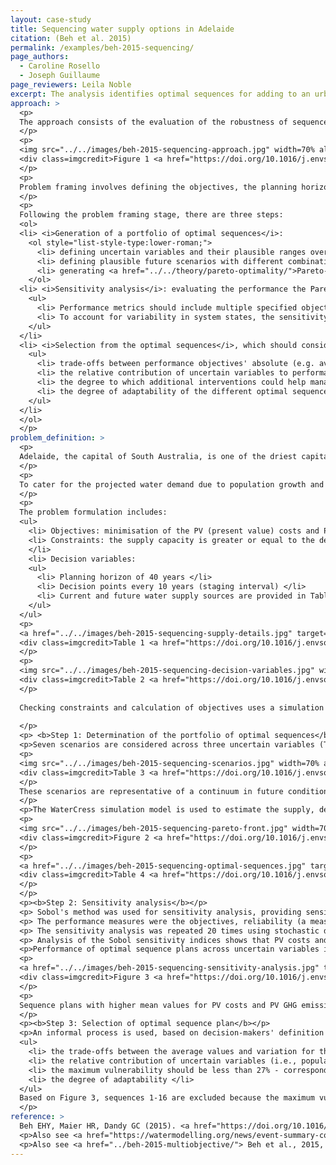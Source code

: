 ```yaml
---
layout: case-study
title: Sequencing water supply options in Adelaide
citation: (Beh et al. 2015)
permalink: /examples/beh-2015-sequencing/
page_authors:
  - Caroline Rosello
  - Joseph Guillaume
page_reviewers: Leila Noble
excerpt: The analysis identifies optimal sequences for adding to an urban water supply for a set of scenarios with differing climate change, population and discount rates. Sensitivity analysis shows how the performance of each sequence for multiple criteria varies across the scenarios, and which uncertain variables have greater influence, to inform selection of an optimal sequence plan. 
approach: >
  <p> 
  The approach consists of the evaluation of the robustness of sequences of water supply augmentation options (i.e., additional options to support current water supplies) over a planning horizon to cope optimally with future conditions. The sequence of options form an <a href="../../theory/adaptation-pathways/">adaptation pathway. As a <a href="../../theory/robust-decision-making/">robust decision making</a> approach, the aim is to identify solutions able to perform well under different future conditions.
  </p>
  <p>
  <img src="../../images/beh-2015-sequencing-approach.jpg" width=70% alt="Conceptual representation of the scenario driven optimal sequencing approach. Three steps are involved: 1) the generation of the portfolio of optimal sequences under various future conditions, 2) sensitivity analysis to evaluate the robustness of the optimal sequences and identify influential critical risk factors, 3) the selection of the optimal sequence for implementation.">
  <div class=imgcredit>Figure 1 <a href="https://doi.org/10.1016/j.envsoft.2015.02.006">Beh et al. 2015</a></div>
  </p>
  <p>
  Problem framing involves defining the objectives, the planning horizon, the intervals at which new water supply options may be added, the water supply options, and constraints. Stakeholders should be involved. 
  </p>
  <p>
  Following the problem framing stage, there are three steps:
  <ol>
  <li> <i>Generation of a portfolio of optimal sequences</i>:
    <ol style="list-style-type:lower-roman;">
      <li> defining uncertain variables and their plausible ranges over the planning horizon </li>
      <li> defining plausible future scenarios with different combinations of values of uncertain variables </li>
      <li> generating <a href="../../theory/pareto-optimality/">Pareto-optimal </a> sequences for each scenario with respect to pre-defined constraints for the different objective functions. This step may involve the use of multi-objective evolutionary algorithms (MOEAs). </li>
    </ol>
  <li> <i>Sensitivity analysis</i>: evaluating the performance the Pareto-optimal sequences under a range of future conditions and the relative contribution of uncertain variables to the performance.
    <ul>
      <li> Performance metrics should include multiple specified objectives and additional measures such as <a href="../../theory/robustness-metrics/">reliability, resilience, or vulnerability metrics</a>. </li>
      <li> To account for variability in system states, the sensitivity analysis should be repeated for different system states for each optimal sequence. </li>
    </ul>
  </li>
  <li> <i>Selection from the optimal sequences</i>, which should consider: 
    <ul>
      <li> trade-offs between performance objectives' absolute (e.g. average) values and variability </li>
      <li> the relative contribution of uncertain variables to performance variability and consideration of the feasibility of managing those variables </li>
      <li> the degree to which additional interventions could help manage constraint violations</li>
      <li> the degree of adaptability of the different optimal sequences, noting that sequences that are similar at early stages provide greater adaptability </li>
    </ul>
  </li>
  </ol>
  </p>
problem_definition: >
  <p>
  Adelaide, the capital of South Australia, is one of the driest capital cities worldwide. It has a population of about 1.3 million with an estimated mean annual water consumption of 163 GL in 2008. The southern Adelaide water supply system (WSS) is the major water supplier, delivering 50% of the metropolitan water demand. Three reservoirs support the system supply. 
  </p>
  <p> 
  To cater for the projected water demand due to population growth and climate change, water supply augmentation sources considered include a desalination plant, diverse stormwater harvesting schemes and household rainwater tanks.
  </p>
  <p> 
  The problem formulation includes: 
  <ul>
    <li> Objectives: minimisation of the PV (present value) costs and PV greenhouse gas (GHG) emissions. </li>
    <li> Constraints: the supply capacity is greater or equal to the demand.</li>
    </li>
    <li> Decision variables: 
    <ul>
      <li> Planning horizon of 40 years </li>
      <li> Decision points every 10 years (staging interval) </li>
      <li> Current and future water supply sources are provided in Table 1, and the decision variable is the year in which to implement the option (Table 2). Not all of these options are independent, e.g., a specific desalination plant or stormwater harvesting scheme can only be selected once.</li>
    </ul>
  </ul>
  <p>
  <a href="../../images/beh-2015-sequencing-supply-details.jpg" target="_blank"><img src="../../images/beh-2015-sequencing-supply-details.jpg" width=100% alt="Details of the different water supplies to be evaluated, including capital and operating costs."></a>
  <div class=imgcredit>Table 1 <a href="https://doi.org/10.1016/j.envsoft.2015.02.006">Beh et al. 2015</a></div>
  </p>
  <p>
  <img src="../../images/beh-2015-sequencing-decision-variables.jpg" width=70% alt="Details of the nine decision variables including decision point ranges from current time (0) to the end of the planning horizon (5) or based on household tank size (from 1kL to 10 kL.">
  <div class=imgcredit>Table 2 <a href="https://doi.org/10.1016/j.envsoft.2015.02.006">Beh et al. 2015</a></div>
  </p>
  
  Checking constraints and calculation of objectives uses a simulation of the water supply using WaterCress (Water-Community Resource Evaluation and Simulation System).  
  
  </p>
  <p> <b>Step 1: Determination of the portfolio of optimal sequences</b> 
  <p>Seven scenarios are considered across three uncertain variables (Table 3). Climate change impact is represented in terms of rainfall and evaporation. Discount rates are applied to capital and operation costs and GHG emissions:
  <p>
  <img src="../../images/beh-2015-sequencing-scenarios.jpg" width=70% alt="Details for the seven scenarios considered.">
  <div class=imgcredit>Table 3 <a href="https://doi.org/10.1016/j.envsoft.2015.02.006">Beh et al. 2015</a></div>
  </p>
  These scenarios are representative of a continuum in future conditions from the best possible future conditions (scenario 1) to the worst possible (scenario 7) in terms of population and climate changes. The discount rate is kept constant here because it does not directly influence future water supply and demand.
  </p>
  <p>The WaterCress simulation model is used to estimate the supply, demand and costs and GHG emissions for the water supply systems under the seven scenarios, over the planning horizon, with consideration of constraints. The Water System Multiobjective Genetic Algorithm (WSMGA) is used to generate Pareto-optimal sequences. Pareto fronts are displayed in Figure 2, with selected sequences shown in Table 4.</p>
  <p>
  <img src="../../images/beh-2015-sequencing-pareto-front.jpg" width=70% alt="Pareto-front between PV of GHG emissions and PV of costs for the seven uncertain scenarios.">
  <div class=imgcredit>Figure 2 <a href="https://doi.org/10.1016/j.envsoft.2015.02.006">Beh et al. 2015</a></div>
  </p>
  <p>
  <a href="../../images/beh-2015-sequencing-optimal-sequences.jpg" target="_blank"><img src="../../images/beh-2015-sequencing-optimal-sequences.jpg" width=100% alt="Details for the portfolio of optimal sequence plans over the planning horizon."></a>
  <div class=imgcredit>Table 4 <a href="https://doi.org/10.1016/j.envsoft.2015.02.006">Beh et al. 2015</a></div>
  </p>
  </p>
  <p><b>Step 2: Sensitivity analysis</b></p>
  <p> Sobol's method was used for sensitivity analysis, providing sensitivity indices representing the proportion of variance in performance measures attributable to changes in single and combinations of uncertain variables.</p>
  <p> The performance measures were the objectives, reliability (a measure of how often supply exceeds or equals demand) and vulnerability (a measure of demand shortfall). </p> 
  <p> The sensitivity analysis was repeated 20 times using stochastic daily rainfall data for the 40 year planning timeframe. </p>
  <p> Analysis of the Sobol sensitivity indices shows that PV costs and PV GHG emissions are primarily influenced by the discount rate, with a smaller influence from population growth and climate change. Reliability and vulnerability are influenced by population growth and climate change.</p>
  <p>Performance of optimal sequence plans across uncertain variables is presented as box-and-whiskers plots displaying the variation of the average values (over the stochastic rainfall realisations) (Figure 3).</p>
  <p>
  <a href="../../images/beh-2015-sequencing-sensitivity-analysis.jpg" target="_blank"><img src="../../images/beh-2015-sequencing-sensitivity-analysis.jpg" width=100% alt="Sensitivity analysis of the optimal sequence plans to uncertain variables. The variation around the mean is displayed for PV costs, PV GHG emissions, relibility and vulnerability."></a>
  <div class=imgcredit>Figure 3 <a href="https://doi.org/10.1016/j.envsoft.2015.02.006">Beh et al. 2015</a></div>
  </p>
  <p>
  Sequence plans with higher mean values for PV costs and PV GHG emissions are generally more robust with respect to reliability and vulnerability. There is a trade-off between costs and GHG emissions on the one hand and water security (reliability and vulnerability metrics) on the other hand. Sequences 18-30 have greater reliability and less vulnerability because of early implementation of the 50 GL desalination plant expansion. Sequence 17 has less vulnerability compared to sequences 1-16 because of early implementation of stormwater schemes to reduce costs and GHG emissions.
  </p>
  <p><b>Step 3: Selection of optimal sequence plan</b></p>
  <p>An informal process is used, based on decision-makers' definition of acceptable conditions and appraisal of the following factors: 
  <ul>
    <li> the trade-offs between the average values and variation for the four objectives, i.e., PV costs, PV GHG emissions, reliability, vulnerability </li>
    <li> the relative contribution of uncertain variables (i.e., population, climate change, discount rate) to the performance results and potential for those variables to be managed </li>
    <li> the maximum vulnerability should be less than 27% - corresponding to what can be achieved with temporary water restrictions </li>
    <li> the degree of adaptability </li>
  </ul>
  Based on Figure 3, sequences 1-16 are excluded because the maximum vulnerability is greater than 27%. Of the remaining sequences, sequence 17 has slightly lower reliability but also lower PV costs and GHG emissions because the the 50 GL desalination expansion occurs in 2050 instead of 2030 as in sequences 18-30. The later implementation of the desalination expansion also means sequence 17 has greater adaptability. Demand restrictions have the potential to manage shortfalls due to lower reliability. Therefore, sequence 17 is selected.
  </p>
reference: >
  Beh EHY, Maier HR, Dandy GC (2015). <a href="https://doi.org/10.1016/j.envsoft.2015.02.006">Scenario driven optimal sequencing under deep uncertainty</a>. Environmental Modelling & Software 68, 181–195. doi: 10.1016/j.envsoft.2015.02.006. [<a href="https://digital.library.adelaide.edu.au/dspace/bitstream/2440/90636/2/hdl_90636.pdf">Open Access version</a>]
  <p>Also see <a href="https://watermodelling.org/news/event-summary-coping-with-multiple-plausible-futures-in-the-face-of-climate-change">presentation for the Queensland Water Modelling Network</a>.</p>
  <p>Also see <a href="../beh-2015-multiobjective/"> Beh et al., 2015, Adaptive, multiobjective optimal sequencing approach for urban water supply augmentation under deep uncertainty </a> </p>
---
```

